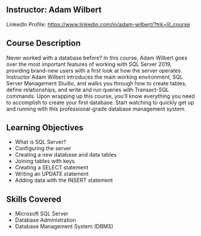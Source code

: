 ## Instructor: Adam Wilbert
LinkedIn Profile: https://www.linkedin.com/in/adam-wilbert/?trk=lil_course

## Course Description
Never worked with a database before? In this course, Adam Wilbert goes over the most important features of working with SQL Server 2019, providing brand-new users with a first look at how the server operates. Instructor Adam Wilbert introduces the main working environment, SQL Server Management Studio, and walks you through how to create tables, define relationships, and write and run queries with Transact-SQL commands. Upon wrapping up this course, you’ll know everything you need to accomplish to create your first database. Start watching to quickly get up and running with this professional-grade database management system.

## Learning Objectives
- What is SQL Server?
- Configuring the server
- Creating a new database and data tables
- Joining tables with keys
- Creating a SELECT statement
- Writing an UPDATE statement
- Adding data with the INSERT statement

## Skills Covered
- Microsoft SQL Server
- Database Administration
- Database Management System (DBMS)
